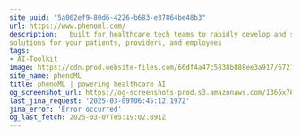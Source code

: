 ```yaml
---
site_uuid: "5a062ef9-80d6-4226-b683-e37864be48b3"
url: https://www.phenoml.com/
description:   built for healthcare tech teams to rapidly develop and scale AI-native
solutions for your patients, providers, and employees
tags:
- AI-Toolkit
image: https://cdn.prod.website-files.com/66df4a47c5838b888ee3a917/6721a9a35bef5c883e76ab71_256.png
site_name: phenoML
title: phenoML | powering healthcare AI
og_screenshot_url: https://og-screenshots-prod.s3.amazonaws.com/1366x768/80/false/6606d7bbe69af72ec25dfd27673c1c92b022ace6e119f90f00ce3b1178f09a6e.jpeg
last_jina_request: '2025-03-09T06:45:12.197Z'
jina_error: 'Error occurred'
og_last_fetch: 2025-03-07T05:19:02.891Z
---
```


